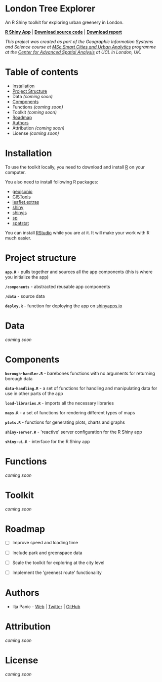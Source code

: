 # London Tree Explorer

An R Shiny toolkit for exploring urban greenery in London.



[**R Shiny App**](https://iljapanic.shinyapps.io/london-tree-explorer/) | [**Download source code**](https://github.com/iljapanic/london-tree-explorer/archive/master.zip) | [**Download report**]()


*This project was created as part of the Geographic Information Systems and Science course at [MSc Smart Cities and Urban Analytics](https://www.ucl.ac.uk/prospective-students/graduate/taught/degrees/smart-cities-urban-analytics-msc) programme at the [Center for Advanced Spatial Analysis](https://www.ucl.ac.uk/bartlett/casa/) at UCL in London, UK.*



Table of contents
=================

  * [Installation](#installation)
  * [Project Structure](#project-structure)
  * Data *(coming soon)*
  * [Components](#components)
  * Functions *(coming soon)*
  * Toolkit *(coming soon)*
  * [Roadmap](#roadmap)
  * [Authors](#authors)
  * Attribution *(coming soon)*
  * License *(coming soon)*



Installation
=============

To use the toolkit locally, you need to download and install [R](https://www.r-project.org/) on your computer.

You also need to install following R packages:

- [geojsonio](https://cran.r-project.org/web/packages/geojsonio/index.html)
- [GISTools](https://cran.r-project.org/web/packages/GISTools/index.html)
- [leaflet.extras](https://cran.r-project.org/package=leaflet.extras)
- [shiny](https://cran.r-project.org/package=shiny)
- [shinyjs](https://cran.r-project.org/package=shinyjs)
- [sp](https://cran.r-project.org/package=sp)
- [spatstat](https://cran.r-project.org/package=spatstat)


You can install [RStudio](https://www.rstudio.com/) while you are at it. It will make your work with R much easier.



Project structure
================


**`app.R`** - pulls together and sources all the app components (this is where you initialize the app)

**`/components`** - abstracted reusable app components

**`/data`** - source data


**`deploy.R`** - function for deploying the app on [shinyapps.io](http://www.shinyapps.io/)


Data
====

*coming soon*


Components
==========

**`borough-handler.R`** - barebones functions with no arguments for returning borough data 


**`data-handling.R`** - a set of functions for handling and manipulating data for use in other parts of the app


**`load-libraries.R`** - imports all the necessary libraries


**`maps.R`** - a set of functions for rendering different types of maps


**`plots.R`** - functions for generating plots, charts and graphs


**`shiny-server.R`** - 'reactive' server configuration for the R Shiny app


**`shiny-ui.R`** - interface for the R Shiny app


Functions
=========

*coming soon*


Toolkit
=======

*coming soon*


Roadmap
=======
- [ ] Improve speed and loading time
- [ ] Include park and greenspace data
- [ ] Scale the toolkit for exploring at the city level
- [ ] Implement the 'greenest route' functionality 


Authors
=======

* Ilja Panic	- [Web](https://iljapanic.me) | [Twitter](https://twitter.com/iljapanic) | [GitHub](https://github.com/iljapanic/)


Attribution
===========

*coming soon*



License
=======

*coming soon*
